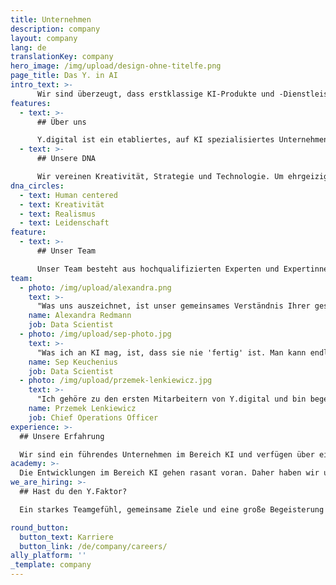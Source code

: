 ```yaml
---
title: Unternehmen 
description: company
layout: company
lang: de
translationKey: company
hero_image: /img/upload/design-ohne-titelfe.png
page_title: Das Y. in AI
intro_text: >-
      Wir sind überzeugt, dass erstklassige KI-Produkte und -Dienstleistungen nur dann entwickelt werden können, wenn ein tiefes Verständnis für die Organisation des Auftraggebers und deren zukünftige Nutzer vorhanden ist. Unser Hauptaugenmerk liegt auf der Entwicklung von KI-Lösungen, die langfristigen Nutzen sowohl für die Organisation als auch für deren Kunden generieren. Durch die Erschließung von Wissenspotenzialen und die Anwendung unserer umfassenden KI-Expertise und Erfahrung konzentrieren wir uns darauf, Werte zu schaffen und Menschen zu befähigen – das ist unser "reason whY".
features:
  - text: >-
      ## Über uns

      Y.digital ist ein etabliertes, auf KI spezialisiertes Unternehmen, gegründet von erfahrenen Fachleuten. Unser Hauptaugenmerk und unsere Ambitionen liegen in der Entwicklung und Bereitstellung intelligenter Lösungen, die die Fähigkeiten der Menschen unterstützen und erweitern. Wir setzen unseren eigenen einzigartigen Ansatz und die fortschrittliche KI-Plattform Ally ein, um Conversational AI-Lösungen zu schaffen, die es ermöglichen, auf eine angenehmere und intelligentere Weise mit Unternehmen zu interagieren. Zudem bieten wir Intelligent Document Processing-Lösungen an, um Organisationen bei der konsistenten, skalierbaren und effizienteren Gestaltung wissensintensiver Prozesse zu unterstützen.
  - text: >-
      ## Unsere DNA

      Wir vereinen Kreativität, Strategie und Technologie. Um ehrgeizige Ziele zu erreichen, arbeiten wir eng mit unseren Kunden und Kundinnen sowie unseren Partnerorganisationen zusammen und verfolgen dabei einen Ansatz, bei dem der Mensch im Mittelpunkt steht. Wir konzentrieren uns auf folgende Elemente, die wir für wesentlich für unseren Erfolg halten und die tief in unserer DNA verankert sind:
dna_circles:
  - text: Human centered
  - text: Kreativität
  - text: Realismus
  - text: Leidenschaft
feature:
  - text: >-
      ## Unser Team

      Unser Team besteht aus hochqualifizierten Experten und Expertinnen verschiedener Fachrichtungen: Strategie, Business Transformation und KI-Technologie. Sie übersetzen das zugrundeliegende fachliche Wissen über KI-Konzepte in alltägliche KI-Lösungen. Gemeinsam teilen wir eine Leidenschaft: Organisationen dabei zu helfen, mit KI-Lösungen einen messbaren Mehrwert zu schaffen und die Fähigkeiten der Menschen zu stärken. Unser Team umfasst sieben Nationalitäten mit gemischten kulturellen Hintergründen und ist in den Niederlanden (Hauptsitz), Vietnam und Düsseldorf ansässig.
team:
  - photo: /img/upload/alexandra.png
    text: >-
      "Was uns auszeichnet, ist unser gemeinsames Verständnis Ihrer geschäftlichen Herausforderungen und die Suche nach der besten, maßgeschneiderten KI-Lösung für Sie. Unseren Kundinnen und Kunden die Welt der KI näherzubringen und sie auf der Reise von der ersten Idee bis zum fertigen Produkt zu begleiten, ist für mich einer der spannendsten Aspekte meiner Arbeit bei Y."
    name: Alexandra Redmann
    job: Data Scientist
  - photo: /img/upload/sep-photo.jpg
    text: >-
      "Was ich an KI mag, ist, dass sie nie 'fertig' ist. Man kann endlos innovativ sein und Lösungen entwickeln, die immer wieder Grenzen überschreiten, von denen wir dachten, dass wir sie nie erreichen würden. Und bei Y.digital fordert man sich wirklich heraus, um mit neuen Ideen zu kommen, um Probleme zu lösen, die noch nie zuvor gelöst wurden."
    name: Sep Keuchenius
    job: Data Scientist
  - photo: /img/upload/przemek-lenkiewicz.jpg
    text: >-
      "Ich gehöre zu den ersten Mitarbeitern von Y.digital und bin begeistert von den Grundwerten, auf denen dieses Unternehmen aufgebaut wurde. Mir gefällt die informelle Arbeitsatmosphäre sehr, in der wir sicher sein können, dass die besten Ideen geschätzt werden und jede/r für persönliche Gespräche zur Verfügung steht."
    name: Przemek Lenkiewicz
    job: Chief Operations Officer
experience: >-
  ## Unsere Erfahrung

  Wir sind ein führendes Unternehmen im Bereich KI und verfügen über ein erfahrenes Team mit jahrelanger Expertise in den Bereichen digitale Transformation und Künstliche Intelligenz. Unsere Kunden stammen aus verschiedenen Branchen, darunter Finanzdienstleistungen, Gesundheitswesen und der (halb-)öffentliche Sektor. Wir haben eine nachgewiesene Erfolgsbilanz in der Strategieentwicklung, im Design, im Aufbau und in der Entwicklung von KI-Lösungen in verschiedenen Sektoren, darunter Finanzdienstleistungen, Industrie, Gesundheitswesen und der (halb-)öffentliche Sektor.
academy: >-
  Die Entwicklungen im Bereich KI gehen rasant voran. Daher haben wir unsere eigene Y.Academy gegründet, um unser Team und unsere Kunden und Kundinnen über neue KI-Konzepte, -Technologien und -Innovationen auf dem Laufenden zu halten. Die Y.Academy dient auch zur Ausbildung unserer neuen Talente in KI und Beratungsfähigkeiten. Während der ersten zwei Jahre ihrer Karriere kombinieren sie Theorie und Praxis unter der Aufsicht unserer erfahrenen Teammitglieder. Darüber hinaus steht die Y.Academy unseren Kunden und Kundinnen offen, da wir unser Wissen weitergeben möchten. Wir bieten sowohl Inspirationsworkshops als auch Masterclasses auf CXO-Ebene an.
we_are_hiring: >-
  ## Hast du den Y.Faktor?

  Ein starkes Teamgefühl, gemeinsame Ziele und eine große Begeisterung für Kundenbelange und Technologie sind das, wofür Y.digital steht. Talent treibt unsere Fähigkeit an, die besten Lösungen und Dienstleistungen für unsere Kunden und Kundinnen zu liefern. Begleite uns auf dieser spannenden Reise!

round_button:
  button_text: Karriere
  button_link: /de/company/careers/
ally_platform: ''
_template: company
---
```


